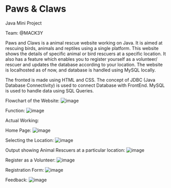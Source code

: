 # Paws & Claws
Java Mini Project

Team: @MACK3Y

Paws and Claws is a animal rescue website working on Java. It is aimed at rescuing birds, animals and reptiles using a single platform. This website shows the details of specific animal or bird rescuers at a specific location. It also has a feature which enables you to register yourself as a volunteer/ rescuer and updates the database according to your location. 
The website is localhosted as of now, and database is handled using MySQL locally.

The fronted is made using HTML and CSS.
The concept of JDBC (Java Database Connectivity) is used to connect Database with FrontEnd.
MySQL is used to handle data using SQL Queries.

Flowchart of the Website:
![image](https://user-images.githubusercontent.com/119444881/235306574-f4f31bc1-3c9b-4011-a327-6f041cd6cfe0.png)

Function:
![image](https://user-images.githubusercontent.com/119444881/235306689-ef894f29-c81e-463d-abb4-0e6af97b79df.png)

Actual Working:

Home Page:
![image](https://user-images.githubusercontent.com/119444881/235307181-be16a907-bc81-4ecd-8adb-714184279fc9.png)

Selecting the Location:
![image](https://user-images.githubusercontent.com/119444881/235307286-ebb4f024-53cd-443b-8d4a-2c0481ad5967.png)

Output showing Animal Rescuers at a particular location:
![image](https://user-images.githubusercontent.com/119444881/235307916-7471b6b6-5ee1-4884-847b-85c206dea703.png)

Register as a Volunteer:
![image](https://user-images.githubusercontent.com/119444881/235307949-e60807da-3017-45ce-8817-4304fb19f6a5.png)

Registration Form:
![image](https://user-images.githubusercontent.com/119444881/235307975-092f4ea5-e4c5-4aea-be74-8154d6f736d4.png)

Feedback:
![image](https://user-images.githubusercontent.com/119444881/235308009-25fecfab-aba8-4c34-9dc8-65c8e07e9131.png)



